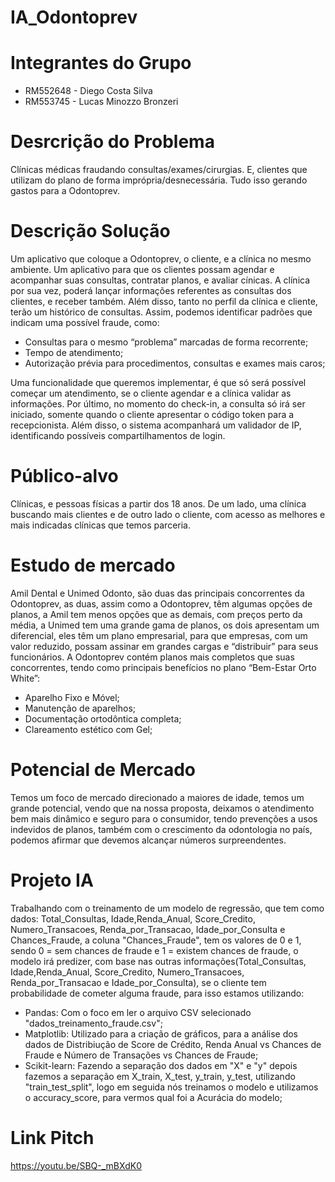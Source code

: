 # IA_Odontoprev

# Integrantes do Grupo
- RM552648 - Diego Costa Silva
- RM553745 - Lucas Minozzo Bronzeri

# Desrcrição do Problema
Clínicas médicas fraudando consultas/exames/cirurgias. E, clientes que utilizam do plano de forma imprópria/desnecessária. Tudo isso gerando gastos para a Odontoprev.

# Descrição Solução
Um aplicativo que coloque a Odontoprev, o cliente, e a clínica no mesmo ambiente. Um aplicativo para que os clientes possam agendar e acompanhar suas consultas, contratar planos, e avaliar cínicas.  A clínica por sua vez, poderá lançar informações referentes as consultas dos clientes, e receber também.
Além disso, tanto no perfil da clínica e cliente, terão um histórico de consultas. Assim, podemos identificar padrões que indicam uma possível fraude, como: 
-	Consultas para o mesmo “problema” marcadas de forma recorrente;
-	Tempo de atendimento; 
-	Autorização prévia para procedimentos, consultas e exames mais caros;  

Uma funcionalidade que queremos implementar, é que só será possível começar um atendimento, se o cliente agendar e a clínica validar as informações. Por último, no momento do check-in, a consulta só irá ser iniciado, somente quando o cliente apresentar o código token para a recepcionista. Além disso, o sistema acompanhará um validador de IP, identificando possíveis compartilhamentos de login.

# Público-alvo
Clínicas, e pessoas físicas a partir dos 18 anos. De um lado, uma clínica buscando mais clientes e de outro lado o cliente, com acesso as melhores e mais indicadas clínicas que temos parceria. 

# Estudo de mercado
Amil Dental e Unimed Odonto, são duas das principais concorrentes da Odontoprev, as duas, assim como a Odontoprev, têm algumas opções de planos, a Amil tem menos opções que as demais, com preços perto da média, a Unimed tem uma grande gama de planos, os dois apresentam um diferencial, eles têm um plano empresarial, para que empresas, com um valor reduzido, possam assinar em grandes cargas e “distribuir” para seus funcionários. A Odontoprev contém planos mais completos que suas concorrentes, tendo como principais benefícios no plano “Bem-Estar Orto White”:

-	Aparelho Fixo e Móvel;
-	Manutenção de aparelhos;
-	Documentação ortodôntica completa;
-	Clareamento estético com Gel;

# Potencial de Mercado
Temos um foco de mercado direcionado a maiores de idade, temos um grande potencial, vendo que na nossa proposta, deixamos o atendimento bem mais dinâmico e seguro para o consumidor, tendo prevenções a usos indevidos de planos, também com o crescimento da odontologia no país, podemos afirmar que devemos alcançar números surpreendentes.

# Projeto IA

Trabalhando com o treinamento de um modelo de regressão, que tem como dados: Total_Consultas, Idade,Renda_Anual, Score_Credito, Numero_Transacoes, Renda_por_Transacao, Idade_por_Consulta e Chances_Fraude, a coluna "Chances_Fraude", tem os valores de 0 e 1, sendo 0 = sem chances de fraude e 1 = existem chances de fraude, o modelo irá predizer, com base nas outras informações(Total_Consultas, Idade,Renda_Anual, Score_Credito, Numero_Transacoes, Renda_por_Transacao e Idade_por_Consulta), se o cliente tem probabilidade de cometer alguma fraude, para isso estamos utilizando:
- Pandas: Com o foco em ler o arquivo CSV selecionado "dados_treinamento_fraude.csv";
- Matplotlib: Utilizado para a criação de gráficos, para a análise dos dados de Distribiução de Score de Crédito, Renda Anual vs Chances de Fraude e Número de Transações vs Chances de Fraude;
- Scikit-learn: Fazendo a separação dos dados em "X" e "y" depois fazemos a separação em X_train, X_test, y_train, y_test, utilizando "train_test_split", logo em seguida nós treinamos o modelo e utilizamos o accuracy_score, para vermos qual foi a Acurácia do modelo;  

# Link Pitch
https://youtu.be/SBQ-_mBXdK0
